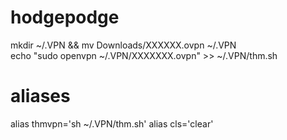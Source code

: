 # hodgepodge

mkdir ~/.VPN && mv Downloads/XXXXXX.ovpn ~/.VPN   
echo "sudo openvpn ~/.VPN/XXXXXXX.ovpn" >> ~/.VPN/thm.sh

# aliases

alias thmvpn='sh ~/.VPN/thm.sh'
alias cls='clear'

